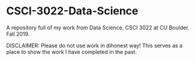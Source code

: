 # CSCI-3022-Data-Science

A repository full of my work from Data Science, CSCI 3022 at CU Boulder. Fall 2019.  

DISCLAIMER: Please do not use work in dihonest way! This serves as a place to show the work I have completed in the past.
